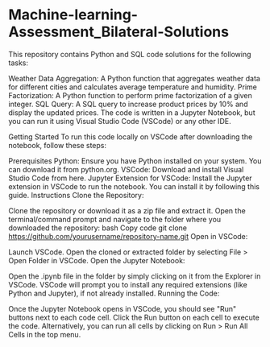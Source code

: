 # Machine-learning-Assessment_Bilateral-Solutions
This repository contains Python and SQL code solutions for the following tasks:

Weather Data Aggregation: A Python function that aggregates weather data for different cities and calculates average temperature and humidity.
Prime Factorization: A Python function to perform prime factorization of a given integer.
SQL Query: A SQL query to increase product prices by 10% and display the updated prices.
The code is written in a Jupyter Notebook, but you can run it using Visual Studio Code (VSCode) or any other IDE.

Getting Started
To run this code locally on VSCode after downloading the notebook, follow these steps:

Prerequisites
Python: Ensure you have Python installed on your system. You can download it from python.org.
VSCode: Download and install Visual Studio Code from here.
Jupyter Extension for VSCode: Install the Jupyter extension in VSCode to run the notebook. You can install it by following this guide.
Instructions
Clone the Repository:

Clone the repository or download it as a zip file and extract it.
Open the terminal/command prompt and navigate to the folder where you downloaded the repository:
bash
Copy code
git clone https://github.com/yourusername/repository-name.git
Open in VSCode:

Launch VSCode.
Open the cloned or extracted folder by selecting File > Open Folder in VSCode.
Open the Jupyter Notebook:

Open the .ipynb file in the folder by simply clicking on it from the Explorer in VSCode.
VSCode will prompt you to install any required extensions (like Python and Jupyter), if not already installed.
Running the Code:

Once the Jupyter Notebook opens in VSCode, you should see "Run" buttons next to each code cell.
Click the Run button on each cell to execute the code.
Alternatively, you can run all cells by clicking on Run > Run All Cells in the top menu.
